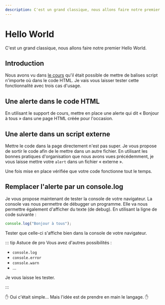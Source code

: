 ```yaml
---
description: C'est un grand classique, nous allons faire notre premier Hello World.
---
```


# Hello World

C'est un grand classique, nous allons faire notre premier Hello World.

## Introduction

Nous avons vu dans [le cours](./support.md) qu'il était possible de mettre de balises script n'importe où dans le code HTML. Je vais vous laisser tester cette fonctionnalité avec trois cas d'usage.

## Une alerte dans le code HTML

En utilisant le support de cours, mettre en place une alerte qui dit « Bonjour à tous » dans une page HTML créée pour l'occasion.

## Une alerte dans un script externe

Mettre le code dans la page directement n'est pas super. Je vous propose de sortir le code afin de le mettre dans un autre fichier. En utilisant les bonnes pratiques d'organisation que nous avons vues précédemment, je vous laisse mettre votre `alert` dans un fichier « externe ».

Une fois mise en place vérifiée que votre code fonctionne tout le temps.

## Remplacer l'alerte par un console.log

Je vous propose maintenant de tester la console de votre navigateur. La console vas nous permettre de débugger un programme. Elle va nous permettre également d'afficher du texte (de debug). En utilisant la ligne de code suivante :

```js
console.log("Bonjour à tous");
```

Tester que celle-ci s'affiche bien dans la console de votre navigateur.

::: tip Astuce de pro
Vous avez d'autres possibilités :

- `console.log`
- `console.error`
- `console.warn`
- …

Je vous laisse les tester.

:::

:hand: Oui c'était simple… Mais l'idée est de prendre en main le langage. :hand:
